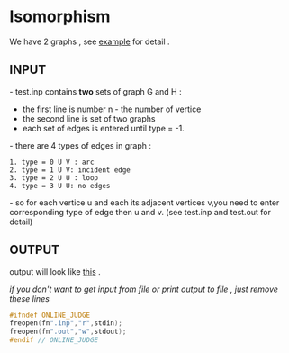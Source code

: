 # Isomorphism

We have 2 graphs , see [example](https://github.com/datbeohbbh/isomorphism/blob/master/example.png) for detail . 

## INPUT 

\- test.inp contains <b>two</b> sets of graph G and H : 

  * the first line is number n - the number of vertice
  * the second line is set of two graphs
  * each set of edges is entered until type = -1.

\- there are 4 types of edges in graph :

    1. type = 0 U V : arc
    2. type = 1 U V: incident edge
    3. type = 2 U U : loop
    4. type = 3 U U: no edges
 

\- so for each vertice u and each its adjacent vertices v,you need to enter corresponding type of edge then u and v.
(see test.inp and test.out for detail)

## OUTPUT

output will look like [this](https://github.com/datbeohbbh/isomorphism/blob/master/test.out) .

*if you don't want to get input from file or print output to file , *just remove these lines**

```c++
#ifndef ONLINE_JUDGE
freopen(fn".inp","r",stdin);
freopen(fn".out","w",stdout);
#endif // ONLINE_JUDGE
```
